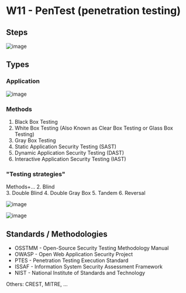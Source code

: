 
# W11 - PenTest (penetration testing)

## Steps
![image](https://github.com/user-attachments/assets/574e94bc-d039-4af2-b7d7-551f103921f0)



## Types

### Application
![image](https://github.com/user-attachments/assets/4c9b7860-bd55-4d08-959a-e09fcc32c9d6)


### Methods
1. Black Box Testing
2. White Box Testing (Also Known as Clear Box Testing or Glass Box Testing)
3. Gray Box Testing
4. Static Application Security Testing (SAST)
5. Dynamic Application Security Testing (DAST)
6. Interactive Application Security Testing (IAST)

### "Testing strategies" 
Methods+...
2. Blind  
3. Double Blind
4. Double Gray Box
5. Tandem
6. Reversal

![image](https://github.com/user-attachments/assets/7db6eaea-2b82-488c-b3f2-a2455f4dbd81)

![image](https://github.com/user-attachments/assets/ced493bf-661b-4c66-99e9-d0f1d3efd843)

## Standards / Methodologies

- OSSTMM - Open-Source Security Testing Methodology Manual
- OWASP - Open Web Application Security Project
- PTES - Penetration Testing Execution Standard
- ISSAF - Information System Security Assessment Framework
- NIST - National Institute of Standards and Technology

Others:  CREST, MITRE, ...

